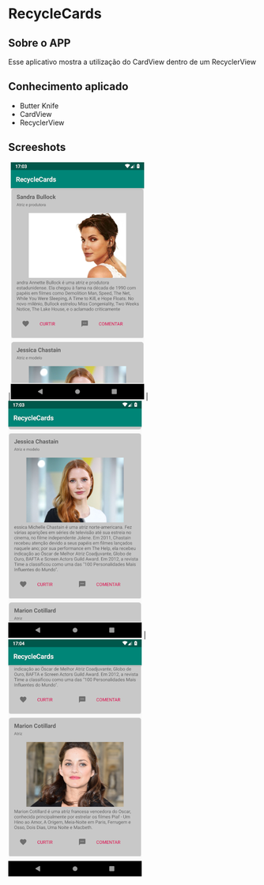# RecycleCards

## Sobre o APP 
Esse aplicativo mostra a utilização do CardView dentro de um RecyclerView
## Conhecimento aplicado
* Butter Knife
* CardView
* RecyclerView

## Screeshots

|![Image 1](https://github.com/reginaldobarreto/RecycleCards/blob/master/1.png)
|![Image 2](https://github.com/reginaldobarreto/RecycleCards/blob/master/2.png)
|![Image 3](https://github.com/reginaldobarreto/RecycleCards/blob/master/3.png)